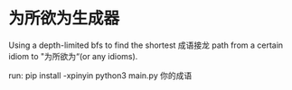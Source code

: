 # 为所欲为生成器
Using a depth-limited bfs to find the shortest 成语接龙 path from a certain idiom to "为所欲为“(or any idioms).

run:
pip install -xpinyin
python3 main.py 你的成语
